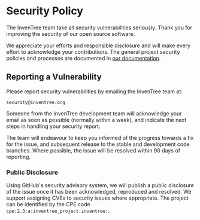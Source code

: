 # Security Policy

The InvenTree team take all security vulnerabilities seriously. Thank you for improving the security of our open source software.

We appreciate your efforts and responsible disclosure and will make every effort to acknowledge your contributions.
The general project security policies and processes are documented in [our documentation](https://docs.inventree.org/en/stable/security/).

## Reporting a Vulnerability

Please report security vulnerabilities by emailing the InvenTree team at:

```
security@inventree.org
```

Someone from the InvenTree development team will acknowledge your email as soon as possible (normally within a week), and indicate the next steps in handling your security report.


The team will endeavour to keep you informed of the progress towards a fix for the issue, and subsequent release to the stable and development code branches. Where possible, the issue will be resolved within 90 days of reporting.

### Public Disclosure

Using GitHub's security advisory system, we will publish a public disclosure of the issue once it has been acknowledged, reproduced and resolved.
We support assigning CVEs to security issues where appropriate.
The project can be identified by the CPE code ``cpe:2.3:a:inventree_project:inventree:``.
